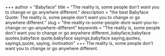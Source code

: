 +++
author = "Babyface"
title = "The reality is, some people don't want you to change or go anywhere different."
description = "the best Babyface Quote: The reality is, some people don't want you to change or go anywhere different."
slug = "the-reality-is-some-people-dont-want-you-to-change-or-go-anywhere-different"
keywords = "The reality is, some people don't want you to change or go anywhere different.,babyface,babyface quotes,babyface quote,babyface sayings,babyface saying,quotes, sayings,quote, saying, motivation"
+++
The reality is, some people don't want you to change or go anywhere different.
